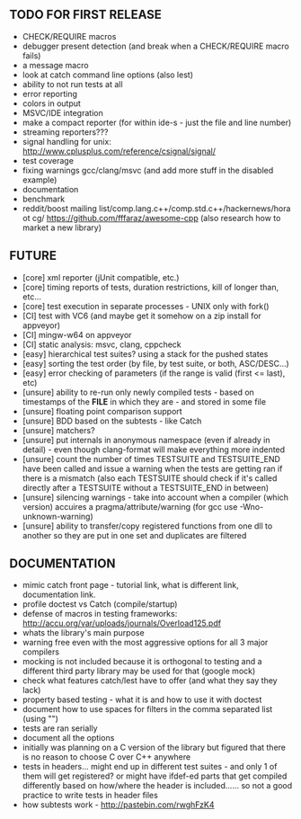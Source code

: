 ## TODO FOR FIRST RELEASE

- CHECK/REQUIRE macros
- debugger present detection (and break when a CHECK/REQUIRE macro fails)
- a message macro
- look at catch command line options (also lest)
- ability to not run tests at all
- error reporting
- colors in output
- MSVC/IDE integration
- make a compact reporter (for within ide-s - just the file and line number)
- streaming reporters???
- signal handling for unix: http://www.cplusplus.com/reference/csignal/signal/
- test coverage
- fixing warnings gcc/clang/msvc (and add more stuff in the disabled example)
- documentation
- benchmark
- reddit/boost mailing list/comp.lang.c++/comp.std.c++/hackernews/hora ot cg/ https://github.com/fffaraz/awesome-cpp (also research how to market a new library)

## FUTURE
- [core] xml reporter (jUnit compatible, etc.)
- [core] timing reports of tests, duration restrictions, kill of longer than, etc...
- [core] test execution in separate processes - UNIX only with fork()
- [CI] test with VC6 (and maybe get it somehow on a zip install for appveyor)
- [CI] mingw-w64 on appveyor
- [CI] static analysis: msvc, clang, cppcheck
- [easy] hierarchical test suites? using a stack for the pushed states
- [easy] sorting the test order (by file, by test suite, or both, ASC/DESC...)
- [easy] error checking of parameters (if the range is valid (first <= last), etc)
- [unsure] ability to re-run only newly compiled tests - based on timestamps of the __FILE__ in which they are - and stored in some file
- [unsure] floating point comparison support
- [unsure] BDD based on the subtests - like Catch
- [unsure] matchers?
- [unsure] put internals in anonymous namespace (even if already in detail) - even though clang-format will make everything more indented
- [unsure] count the number of times TESTSUITE and TESTSUITE_END have been called and issue a warning when the tests are getting ran if there is a mismatch (also each TESTSUITE should check if it's called directly after a TESTSUITE without a TESTSUITE_END in between)
- [unsure] silencing warnings - take into account when a compiler (which version) accuires a pragma/attribute/warning (for gcc use -Wno-unknown-warning)
- [unsure] ability to transfer/copy registered functions from one dll to another so they are put in one set and duplicates are filtered

## DOCUMENTATION
- mimic catch front page - tutorial link, what is different link, documentation link.
- profile doctest vs Catch (compile/startup)
- defense of macros in testing frameworks: http://accu.org/var/uploads/journals/Overload125.pdf
- whats the library's main purpose
- warning free even with the most aggressive options for all 3 major compilers
- mocking is not included because it is orthogonal to testing and a different third party library may be used for that (google mock)
- check what features catch/lest have to offer (and what they say they lack)
- property based testing - what it is and how to use it with doctest
- document how to use spaces for filters in the comma separated list (using "")
- tests are ran serially
- document all the options
- initially was planning on a C version of the library but figured that there is no reason to choose C over C++ anywhere
- tests in headers... might end up in different test suites - and only 1 of them will get registered? or might have ifdef-ed parts that get compiled differently based on how/where the header is included...... so not a good practice to write tests in header files
- how subtests work - http://pastebin.com/rwghFzK4

















